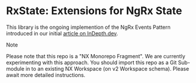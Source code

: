 # RxState: Extensions for NgRx State

This library is the ongoing implemention of the NgRx Events Pattern introduced in our initial [article on InDepth.dev](https://indepth.dev/posts/1407/force-good-action-hygiene-and-write-less-actions-in-ngrx-with-the-prepared-events-pattern).

> [!NOTE]
> Please note that this repo is a "NX Monorepo Fragment". We are currently experimenting with this approach. You should import this repo as a Git Sub-module in to an existing NX Workspace (on v2 Workspace schema). Please await more detailed instructions.

